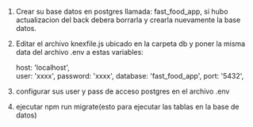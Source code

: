 
1. Crear su base datos en postgres llamada: fast_food_app, si hubo actualizacion del back debera borrarla y crearla nuevamente la base datos.
   
2. Editar el archivo knexfile.js ubicado en la carpeta db y poner la misma data del archivo .env a estas variables:

      host: 'localhost',  
      user: 'xxxx',
      password: 'xxxx',
      database: 'fast_food_app',
      port: '5432',
   
3. configurar sus user y pass de acceso postgres en el archivo .env
   
4. ejecutar npm run migrate(esto para ejecutar las tablas en la base de datos)

